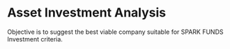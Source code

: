 # Asset Investment Analysis
 Objective is to suggest the best viable company suitable for SPARK FUNDS Investment criteria.

